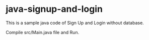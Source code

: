 # java-signup-and-login
This is a sample java code of Sign Up and Login without database.

Compile src/Main.java file and Run.
